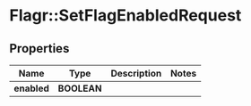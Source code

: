 # Flagr::SetFlagEnabledRequest

## Properties
Name | Type | Description | Notes
------------ | ------------- | ------------- | -------------
**enabled** | **BOOLEAN** |  | 


